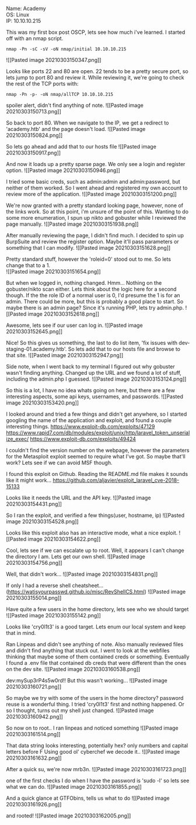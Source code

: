 Name: Academy  
OS: Linux  
IP: 10.10.10.215

This was my first box post OSCP, lets see how much i've learned.  I started off with an nmap script.

```
nmap -Pn -sC -sV -oN nmap/initial 10.10.10.215
```
![[Pasted image 20210303150347.png]]

Looks like ports 22 and 80 are open.  22 tends to be a pretty secure port, so lets jump to port 80 and review it.  While reviewing it, we're going to check the rest of the TCP ports with:
```
nmap -Pn -p- -oN nmap/allTCP 10.10.10.215
```
spoiler alert, didn't find anything of note.
![[Pasted image 20210303150713.png]]

So back to port 80.  When we navigate to the IP, we get a redirect to 'academy.htb' and the page doesn't load.
![[Pasted image 20210303150824.png]]

So lets go ahead and add that to our hosts file
![[Pasted image 20210303150917.png]]

And now it loads up a pretty sparse page.  We only see a login and register option.
![[Pasted image 20210303150946.png]]

I tried some basic creds, such as admin:admin and admin:password, but neither of them worked. So I went ahead and registered my own account to review more of the application.
![[Pasted image 20210303151200.png]]

We're now granted with a pretty standard looking page, however, none of the links work.  So at this point, i'm unsure of the point of this.  Wanting to do some more enumeration, I spun up nikto and gobuster while I reviewed the page manually.
![[Pasted image 20210303151938.png]]

After manually reviewing the page, I didn't find much.  I decided to spin up BurpSuite and review the register option.  Maybe it'll pass parameters or something that I can modify.
![[Pasted image 20210303151628.png]]

Pretty standard stuff, however the 'roleid=0' stood out to me. So lets change that to a 1.  
![[Pasted image 20210303151654.png]]

But when we logged in, nothing changed.  Hmm...  Nothing on the gobuster/nikto scan either.  Lets think about the logic here for a second though.  If the the role ID of a normal user is 0, I'd presume the 1 is for an admin.  There could be more, but this is probably a good place to start.  So maybe there is an admin page?  Since it's running PHP, lets try admin.php.
![[Pasted image 20210303152618.png]]

Awesome, lets see if our user can log in.
![[Pasted image 20210303152645.png]]

Nice!  So this gives us something, the last to do list item, 'fix issues with dev-staging-01.academy.htb'.  So lets add that to our hosts file and browse to that site. 
![[Pasted image 20210303152947.png]]

Side note, when I went back to my terminal I figured out why gobuster wasn't finding anything.  Changed up the URL and we found a lot of stuff, including the admin.php I guessed.
![[Pasted image 20210303153124.png]]

So this is a lot, I have no idea whats going on here, but there are a few interesting aspects, some api keys, usernames, and passwords.
![[Pasted image 20210303153420.png]]

I looked around and tried a few things and didn't get anywhere, so I started googling the name of the application and exploit, and found a couple interesting things.
https://www.exploit-db.com/exploits/47129
https://www.rapid7.com/db/modules/exploit/unix/http/laravel_token_unserialize_exec/
https://www.exploit-db.com/exploits/49424

I couldn't find the version number on the webpage, however the parameters for the Metasploit exploit seemed to require what I've got.  So maybe that'll work?  Lets see if we can avoid MSF though.

I found this exploit on Github.  Reading the README.md file makes it sounds like it might work...
https://github.com/aljavier/exploit_laravel_cve-2018-15133

Looks like it needs the URL and the API key.
![[Pasted image 20210303154431.png]]

So I ran the exploit, and verified a few things(user, hostname, ip)
![[Pasted image 20210303154528.png]]

Looks like this exploit also has an interactive mode, what a nice exploit.
![[Pasted image 20210303154622.png]]

Cool, lets see if we can escalate up to root.  Well, it appears I can't change the directory I am. Lets get our own shell.
![[Pasted image 20210303154756.png]]

Well, that didn't work...
![[Pasted image 20210303154831.png]]

If only I had a reverse shell cheatsheet...(https://watisyourpasswd.github.io/misc/RevShellCS.html)
![[Pasted image 20210303155014.png]]

Have quite a few users in the home directory, lets see who we should target
![[Pasted image 20210303155142.png]]

Looks like 'cry0l1t3' is a good target.  Lets enum our local system and keep that in mind.

Ran Linpeas and didn't see anything of note.  Also manually reviewed files and didn't find anything that stuck out.  I went to look at the webfiles thinking that maybe some of them contained creds or something. Eventually I found a .env file that contained db creds that were different than the ones on the dev site.
![[Pasted image 20210303160538.png]]

dev:mySup3rP4s5w0rd!! But this wasn't working...
![[Pasted image 20210303160721.png]]

So maybe we try with some of the users in the home directory?  password reuse is a wonderful thing.  I tried 'cry0l1t3' first and nothing happened.  Or so I thought, turns out my shell just changed.
![[Pasted image 20210303160942.png]]

So now on to root..
I ran linpeas and noticed something
![[Pasted image 20210303161514.png]]

That data string looks interesting, potentially hex?  only numbers and capital letters before F
Using good ol' cyberchef we decode it..
![[Pasted image 20210303161632.png]]

After a quick su, we're now mrb3n.
![[Pasted image 20210303161723.png]]

one of the first checks I do when I have the password is 'sudo -l' so lets see what we can do.
![[Pasted image 20210303161855.png]]

And a quick glance at GTFObins, tells us what to do
![[Pasted image 20210303161926.png]]

and rooted!
![[Pasted image 20210303162005.png]]
